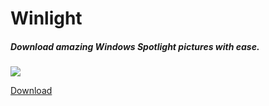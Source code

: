 # Winlight
##### Download amazing Windows Spotlight pictures with ease.
![](https://raw.githubusercontent.com/symonxdd/Winlight/master/icon.ico)

[Download](https://github.com/symonxdd/Winlight/releases/download/v1.0/Winlight.exe ":)")
